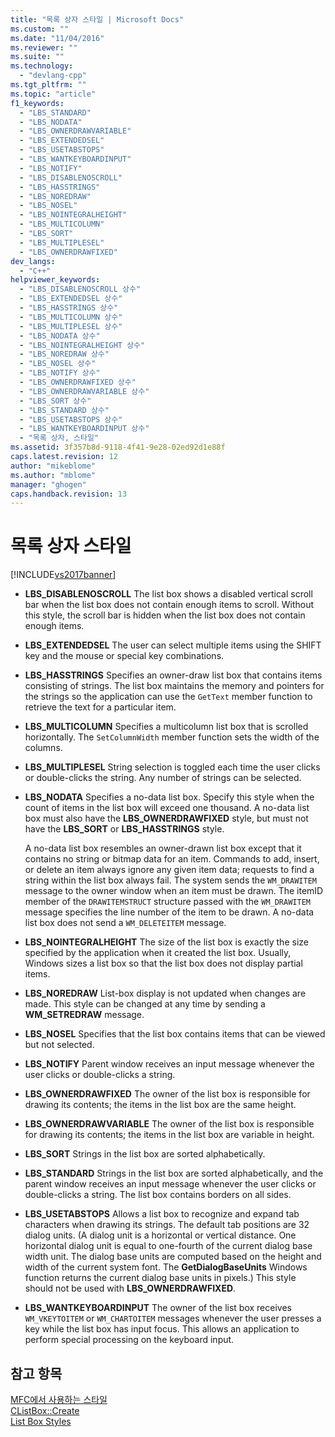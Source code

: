 ```yaml
---
title: "목록 상자 스타일 | Microsoft Docs"
ms.custom: ""
ms.date: "11/04/2016"
ms.reviewer: ""
ms.suite: ""
ms.technology: 
  - "devlang-cpp"
ms.tgt_pltfrm: ""
ms.topic: "article"
f1_keywords: 
  - "LBS_STANDARD"
  - "LBS_NODATA"
  - "LBS_OWNERDRAWVARIABLE"
  - "LBS_EXTENDEDSEL"
  - "LBS_USETABSTOPS"
  - "LBS_WANTKEYBOARDINPUT"
  - "LBS_NOTIFY"
  - "LBS_DISABLENOSCROLL"
  - "LBS_HASSTRINGS"
  - "LBS_NOREDRAW"
  - "LBS_NOSEL"
  - "LBS_NOINTEGRALHEIGHT"
  - "LBS_MULTICOLUMN"
  - "LBS_SORT"
  - "LBS_MULTIPLESEL"
  - "LBS_OWNERDRAWFIXED"
dev_langs: 
  - "C++"
helpviewer_keywords: 
  - "LBS_DISABLENOSCROLL 상수"
  - "LBS_EXTENDEDSEL 상수"
  - "LBS_HASSTRINGS 상수"
  - "LBS_MULTICOLUMN 상수"
  - "LBS_MULTIPLESEL 상수"
  - "LBS_NODATA 상수"
  - "LBS_NOINTEGRALHEIGHT 상수"
  - "LBS_NOREDRAW 상수"
  - "LBS_NOSEL 상수"
  - "LBS_NOTIFY 상수"
  - "LBS_OWNERDRAWFIXED 상수"
  - "LBS_OWNERDRAWVARIABLE 상수"
  - "LBS_SORT 상수"
  - "LBS_STANDARD 상수"
  - "LBS_USETABSTOPS 상수"
  - "LBS_WANTKEYBOARDINPUT 상수"
  - "목록 상자, 스타일"
ms.assetid: 3f357b8d-9118-4f41-9e28-02ed92d1e88f
caps.latest.revision: 12
author: "mikeblome"
ms.author: "mblome"
manager: "ghogen"
caps.handback.revision: 13
---
```

# 목록 상자 스타일
[!INCLUDE[vs2017banner](../../assembler/inline/includes/vs2017banner.md)]

-   **LBS\_DISABLENOSCROLL** The list box shows a disabled vertical scroll bar when the list box does not contain enough items to scroll.  Without this style, the scroll bar is hidden when the list box does not contain enough items.  
  
-   **LBS\_EXTENDEDSEL** The user can select multiple items using the SHIFT key and the mouse or special key combinations.  
  
-   **LBS\_HASSTRINGS** Specifies an owner\-draw list box that contains items consisting of strings.  The list box maintains the memory and pointers for the strings so the application can use the `GetText` member function to retrieve the text for a particular item.  
  
-   **LBS\_MULTICOLUMN** Specifies a multicolumn list box that is scrolled horizontally.  The `SetColumnWidth` member function sets the width of the columns.  
  
-   **LBS\_MULTIPLESEL** String selection is toggled each time the user clicks or double\-clicks the string.  Any number of strings can be selected.  
  
-   **LBS\_NODATA** Specifies a no\-data list box.  Specify this style when the count of items in the list box will exceed one thousand.  A no\-data list box must also have the **LBS\_OWNERDRAWFIXED** style, but must not have the **LBS\_SORT** or **LBS\_HASSTRINGS** style.  
  
     A no\-data list box resembles an owner\-drawn list box except that it contains no string or bitmap data for an item.  Commands to add, insert, or delete an item always ignore any given item data; requests to find a string within the list box always fail.  The system sends the `WM_DRAWITEM` message to the owner window when an item must be drawn.  The itemID member of the `DRAWITEMSTRUCT` structure passed with the `WM_DRAWITEM` message specifies the line number of the item to be drawn.  A no\-data list box does not send a `WM_DELETEITEM` message.  
  
-   **LBS\_NOINTEGRALHEIGHT** The size of the list box is exactly the size specified by the application when it created the list box.  Usually, Windows sizes a list box so that the list box does not display partial items.  
  
-   **LBS\_NOREDRAW** List\-box display is not updated when changes are made.  This style can be changed at any time by sending a **WM\_SETREDRAW** message.  
  
-   **LBS\_NOSEL** Specifies that the list box contains items that can be viewed but not selected.  
  
-   **LBS\_NOTIFY** Parent window receives an input message whenever the user clicks or double\-clicks a string.  
  
-   **LBS\_OWNERDRAWFIXED** The owner of the list box is responsible for drawing its contents; the items in the list box are the same height.  
  
-   **LBS\_OWNERDRAWVARIABLE** The owner of the list box is responsible for drawing its contents; the items in the list box are variable in height.  
  
-   **LBS\_SORT** Strings in the list box are sorted alphabetically.  
  
-   **LBS\_STANDARD** Strings in the list box are sorted alphabetically, and the parent window receives an input message whenever the user clicks or double\-clicks a string.  The list box contains borders on all sides.  
  
-   **LBS\_USETABSTOPS** Allows a list box to recognize and expand tab characters when drawing its strings.  The default tab positions are 32 dialog units. \(A dialog unit is a horizontal or vertical distance.  One horizontal dialog unit is equal to one\-fourth of the current dialog base width unit.  The dialog base units are computed based on the height and width of the current system font.  The **GetDialogBaseUnits** Windows function returns the current dialog base units in pixels.\) This style should not be used with **LBS\_OWNERDRAWFIXED**.  
  
-   **LBS\_WANTKEYBOARDINPUT** The owner of the list box receives `WM_VKEYTOITEM` or `WM_CHARTOITEM` messages whenever the user presses a key while the list box has input focus.  This allows an application to perform special processing on the keyboard input.  
  
## 참고 항목  
 [MFC에서 사용하는 스타일](../../mfc/reference/styles-used-by-mfc.md)   
 [CListBox::Create](../Topic/CListBox::Create.md)   
 [List Box Styles](http://msdn.microsoft.com/library/windows/desktop/bb775149)